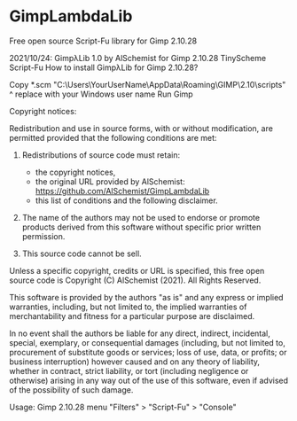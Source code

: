 # GimpLambdaLib
Free open source Script-Fu library for Gimp 2.10.28

2021/10/24: GimpλLib 1.0 by AlSchemist for Gimp 2.10.28 TinyScheme Script-Fu
How to install GimpλLib for Gimp 2.10.28?

Copy *.scm "C:\Users\YourUserName\AppData\Roaming\GIMP\2.10\scripts\"
                     ^ replace with your Windows user name
Run Gimp

Copyright notices:

Redistribution and use in source forms, with or without modification,
are permitted provided that the following conditions are met:
1. Redistributions of source code must retain:
   - the copyright notices,
   - the original URL provided by AlSchemist:
     https://github.com/AlSchemist/GimpLambdaLib
   - this list of conditions and the following disclaimer.

2. The name of the authors may not be used to endorse or promote products
   derived from this software without specific prior written permission.

3. This source code cannot be sell.

Unless a specific copyright, credits or URL is specified,
this free open source code is Copyright (C) AlSchemist (2021).
All Rights Reserved.

This software is provided by the authors "as is" and any express or
implied warranties, including, but not limited to, the implied warranties
of merchantability and fitness for a particular purpose are disclaimed.

In no event shall the authors be liable for any direct, indirect,
incidental, special, exemplary, or consequential damages 
(including, but not limited to, procurement of substitute goods or services;
loss of use, data, or profits; or business interruption)
however caused and on any theory of liability, whether in contract, 
strict liability, or tort (including negligence or otherwise)
arising in any way out of the use of this software,
even if advised of the possibility of such damage.

Usage: Gimp 2.10.28 menu "Filters" > "Script-Fu" > "Console"
